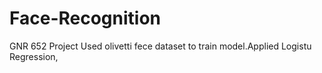 # Face-Recognition
GNR 652 Project
  Used olivetti fece dataset to train model.Applied Logistu Regression,
